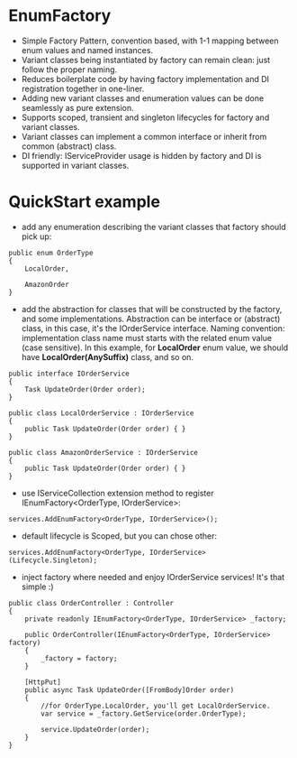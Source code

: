 # EnumFactory

- Simple Factory Pattern, convention based, with 1-1 mapping between enum values and named instances. 
- Variant classes being instantiated by factory can remain clean: just follow the proper naming.
- Reduces boilerplate code by having factory implementation and DI registration together in one-liner.
- Adding new variant classes and enumeration values can be done seamlessly as pure extension.
- Supports scoped, transient and singleton lifecycles for factory and variant classes.
- Variant classes can implement a common interface or inherit from common (abstract) class. 
- DI friendly: IServiceProvider usage is hidden by factory and DI is supported in variant classes.

# QuickStart example

- add any enumeration describing the variant classes that factory should pick up:

```
public enum OrderType 
{ 
	LocalOrder, 
	
	AmazonOrder 
} 
```

- add the abstraction for classes that will be constructed by the factory, and some implementations. 
  Abstraction can be interface or (abstract) class, in this case, it's the IOrderService interface.
  Naming convention: implementation class name must starts with the related enum value (case sensitive). 
  In this example, for **LocalOrder** enum value, we should have **LocalOrder(AnySuffix)** class, and so on.

```
public interface IOrderService
{
	Task UpdateOrder(Order order);
}

public class LocalOrderService : IOrderService
{
	public Task UpdateOrder(Order order) { } 
}

public class AmazonOrderService : IOrderService
{
	public Task UpdateOrder(Order order) { } 
}
```

- use IServiceCollection extension method to register IEnumFactory<OrderType, IOrderService>:

```
services.AddEnumFactory<OrderType, IOrderService>();
```

- default lifecycle is Scoped, but you can chose other:

```
services.AddEnumFactory<OrderType, IOrderService>(Lifecycle.Singleton);
```

- inject factory where needed and enjoy IOrderService services! It's that simple :)

```
public class OrderController : Controller
{
	private readonly IEnumFactory<OrderType, IOrderService> _factory;

	public OrderController(IEnumFactory<OrderType, IOrderService> factory)
	{
	    _factory = factory;
	}
	
	[HttpPut]
	public async Task UpdateOrder([FromBody]Order order)
	{
	    //for OrderType.LocalOrder, you'll get LocalOrderService.
	    var service = _factory.GetService(order.OrderType);
		
	    service.UpdateOrder(order); 
	}
}
```